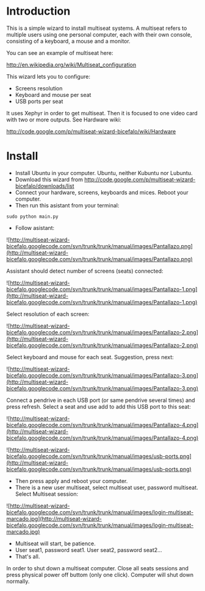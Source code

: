 # Introduction #

This is a simple wizard to install multiseat systems. A multiseat refers to multiple users using one personal computer, each with their own console, consisting of a keyboard, a mouse and a monitor.

You can see an example of multiseat here:

http://en.wikipedia.org/wiki/Multiseat_configuration

This wizard lets you to configure:

  * Screens resolution
  * Keyboard and mouse per seat
  * USB ports per seat

It uses Xephyr in order to get multiseat. Then it is focused to one video card with two or more outputs. See Hardware wiki:

http://code.google.com/p/multiseat-wizard-bicefalo/wiki/Hardware


# Install #

  * Install Ubuntu in your computer. Ubuntu, neither Kubuntu nor Lubuntu.
  * Download this wizard from http://code.google.com/p/multiseat-wizard-bicefalo/downloads/list
  * Connect your hardware, screens, keyboards and mices. Reboot your computer.
  * Then run this asistant from your terminal:

`sudo python main.py`

  * Follow asistant:

![http://multiseat-wizard-bicefalo.googlecode.com/svn/trunk/trunk/manual/images/Pantallazo.png](http://multiseat-wizard-bicefalo.googlecode.com/svn/trunk/trunk/manual/images/Pantallazo.png)

Assistant should detect number of screens (seats) connected:

![http://multiseat-wizard-bicefalo.googlecode.com/svn/trunk/trunk/manual/images/Pantallazo-1.png](http://multiseat-wizard-bicefalo.googlecode.com/svn/trunk/trunk/manual/images/Pantallazo-1.png)

Select resolution of each screen:

![http://multiseat-wizard-bicefalo.googlecode.com/svn/trunk/trunk/manual/images/Pantallazo-2.png](http://multiseat-wizard-bicefalo.googlecode.com/svn/trunk/trunk/manual/images/Pantallazo-2.png)

Select keyboard and mouse for each seat. Suggestion, press next:

![http://multiseat-wizard-bicefalo.googlecode.com/svn/trunk/trunk/manual/images/Pantallazo-3.png](http://multiseat-wizard-bicefalo.googlecode.com/svn/trunk/trunk/manual/images/Pantallazo-3.png)

Connect a pendrive in each USB port (or same pendrive several times) and press refresh. Select a seat and use add to add this USB port to this seat:

![http://multiseat-wizard-bicefalo.googlecode.com/svn/trunk/trunk/manual/images/Pantallazo-4.png](http://multiseat-wizard-bicefalo.googlecode.com/svn/trunk/trunk/manual/images/Pantallazo-4.png)

![http://multiseat-wizard-bicefalo.googlecode.com/svn/trunk/trunk/manual/images/usb-ports.png](http://multiseat-wizard-bicefalo.googlecode.com/svn/trunk/trunk/manual/images/usb-ports.png)

  * Then press apply and reboot your computer.
  * There is a new user multiseat, select multiseat user, password multiseat. Select Multiseat session:

![http://multiseat-wizard-bicefalo.googlecode.com/svn/trunk/trunk/manual/images/login-multiseat-marcado.jpg](http://multiseat-wizard-bicefalo.googlecode.com/svn/trunk/trunk/manual/images/login-multiseat-marcado.jpg)

  * Multiseat will start, be patience.
  * User seat1, password seat1. User seat2, password seat2...
  * That's all.

In order to shut down a multiseat computer. Close all seats sessions and press physical power off buttom (only one click). Computer will shut down normally.
